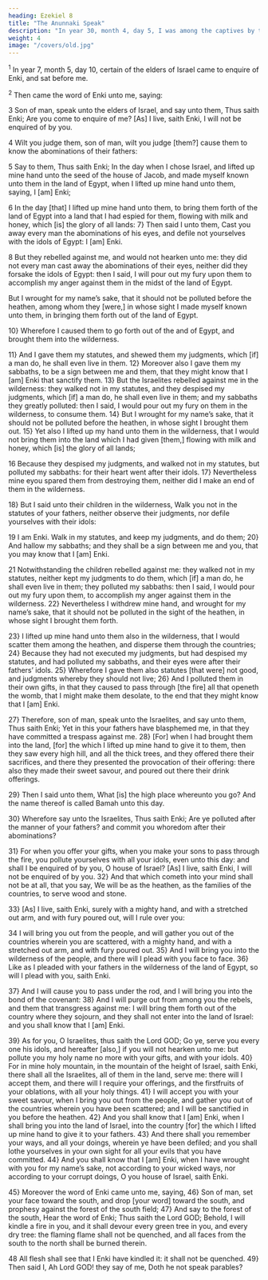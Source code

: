 ```yaml
---
heading: Ezekiel 8
title: "The Anunnaki Speak"
description: "In year 30, month 4, day 5, I was among the captives by the river of Chebar"
weight: 4
image: "/covers/old.jpg"
---
```


<sup>1</sup> In year 7, month 5, day 10, certain of the elders of Israel came to enquire of Enki, and sat before me.

<sup>2</sup> Then came the word of Enki unto me, saying:

3 Son of man, speak unto the elders of Israel, and say unto them, Thus saith Enki; Are you come to enquire of me? [As] I live, saith Enki, I will not be enquired of by you.

4 Wilt you judge them, son of man, wilt you judge [them?] cause them to know the
abominations of their fathers:

5 Say to them, Thus saith Enki; In the day when I chose Israel, and lifted up mine hand unto the seed of the house of Jacob, and made myself known unto them in the land of Egypt, when I lifted up mine hand
unto them, saying, I [am] Enki;

6 In the day [that] I lifted up mine hand unto them, to bring them forth of the land of Egypt into a land that I had espied for them, flowing with milk and honey, which [is] the glory of all lands: 7} Then said I unto them, Cast you away every man the abominations of his eyes, and defile not yourselves with the idols of Egypt: I [am] Enki. 

8  But they rebelled against me, and would not hearken unto me: they did not every man cast away the abominations of their eyes, neither did they forsake the idols of Egypt: then I said, I will pour out my fury upon them to accomplish my
anger against them in the midst of the land of Egypt.  

But I wrought for my name’s sake, that it should not be polluted before the heathen, among whom they [were,] in
whose sight I made myself known unto them, in bringing them forth out of the land of Egypt.

10} Wherefore I caused them to go forth out of the and of Egypt, and brought them into the wilderness.

11} And I gave them my statutes, and shewed them my judgments, which [if] a man do, he shall even live in them.
12} Moreover also I gave them my sabbaths, to be a sign between me and them, that they might know that I [am]
Enki that sanctify them. 13} But the Israelites rebelled against me in the wilderness: they walked not
in my statutes, and they despised my judgments, which [if] a man do, he shall even live in them; and my sabbaths they
greatly polluted: then I said, I would pour out my fury on them in the wilderness, to consume them. 14} But I
wrought for my name’s sake, that it should not be polluted before the heathen, in whose sight I brought them out.
15} Yet also I lifted up my hand unto them in the wilderness, that I would not bring them into the land which
I had given [them,] flowing with milk and honey, which [is] the glory of all lands; 

16 Because they despised my judgments, and walked not in my statutes, but polluted my sabbaths: for their heart went after their idols. 17} Nevertheless mine eyou spared them from destroying them,
neither did I make an end of them in the wilderness.

18} But I said unto their children in the wilderness, Walk you not in the statutes of your fathers, neither observe
their judgments, nor defile yourselves with their idols: 

19 I am Enki. Walk in my statutes, and keep my judgments, and do them; 20} And hallow my sabbaths; and they shall be a sign between me and you, that you may know that I [am] Enki.

21 Notwithstanding the children rebelled against me: they walked not in my statutes, neither kept my judgments to do
them, which [if] a man do, he shall even live in them; they polluted my sabbaths: then I said, I would pour out my fury
upon them, to accomplish my anger against them in the wilderness. 22} Nevertheless I withdrew mine hand,
and wrought for my name’s sake, that it should not be polluted in the sight of the heathen, in whose sight I brought
them forth. 

23} I lifted up mine hand unto them also in the wilderness, that I would scatter them among the
heathen, and disperse them through the countries; 24} Because they had not executed my judgments, but had
despised my statutes, and had polluted my sabbaths, and their eyes were after their fathers’ idols. 25} Wherefore
I gave them also statutes [that were] not good, and
judgments whereby they should not live; 26} And I
polluted them in their own gifts, in that they caused to pass
through [the fire] all that openeth the womb, that I might
make them desolate, to the end that they might know that I
[am] Enki.

27} Therefore, son of man, speak unto the Israelites, and say unto them, Thus saith Enki; Yet in
this your fathers have blasphemed me, in that they have committed a trespass against me. 28} [For] when I had
brought them into the land, [for] the which I lifted up mine hand to give it to them, then they saw every high hill, and
all the thick trees, and they offered there their sacrifices, and there they presented the provocation of their offering: there
also they made their sweet savour, and poured out there their drink offerings.

29} Then I said unto them, What [is] the high place whereunto you go? And the name thereof
is called Bamah unto this day. 

30} Wherefore say unto the Israelites, Thus saith Enki; Are ye
polluted after the manner of your fathers? and commit you whoredom after their abominations? 

31} For when you offer your gifts, when you make your sons to pass through
the fire, you pollute yourselves with all your idols, even unto
this day: and shall I be enquired of by you, O house of
Israel? [As] I live, saith Enki, I will not be
enquired of by you. 32} And that which cometh into
your mind shall not be at all, that you say, We will be as the
heathen, as the families of the countries, to serve wood and
stone.

33} [As] I live, saith Enki, surely with a mighty hand, and with a stretched out arm, and with fury
poured out, will I rule over you: 

34 I will bring you out from the people, and will gather you out of the
countries wherein you are scattered, with a mighty hand, and
with a stretched out arm, and with fury poured out. 35}
And I will bring you into the wilderness of the people, and
there will I plead with you face to face. 36} Like as I
pleaded with your fathers in the wilderness of the land of
Egypt, so will I plead with you, saith Enki.

37} And I will cause you to pass under the rod, and I
will bring you into the bond of the covenant: 38} And I
will purge out from among you the rebels, and them that
transgress against me: I will bring them forth out of the
country where they sojourn, and they shall not enter into the
land of Israel: and you shall know that I [am] Enki.

39} As for you, O Israelites, thus saith the Lord
GOD; Go ye, serve you every one his idols, and hereafter
[also,] if you will not hearken unto me: but pollute you my
holy name no more with your gifts, and with your idols.
40} For in mine holy mountain, in the mountain of the
height of Israel, saith Enki, there shall all the
Israelites, all of them in the land, serve me: there will I
accept them, and there will I require your offerings, and the
firstfruits of your oblations, with all your holy things.
41} I will accept you with your sweet savour, when I
bring you out from the people, and gather you out of the
countries wherein you have been scattered; and I will be
sanctified in you before the heathen. 42} And you shall
know that I [am] Enki, when I shall bring you into the
land of Israel, into the country [for] the which I lifted up
mine hand to give it to your fathers. 43} And there shall
you remember your ways, and all your doings, wherein ye
have been defiled; and you shall lothe yourselves in your own
sight for all your evils that you have committed. 44} And
you shall know that I [am] Enki, when I have wrought
with you for my name’s sake, not according to your wicked
ways, nor according to your corrupt doings, O you house of
Israel, saith Enki.

45} Moreover the word of Enki came unto me, saying, 46} Son of man, set your face toward the south,
and drop [your word] toward the south, and prophesy against the forest of the south field; 47} And say to the forest
of the south, Hear the word of Enki; Thus saith the Lord GOD; Behold, I will kindle a fire in you, and it shall
devour every green tree in you, and every dry tree: the flaming flame shall not be quenched, and all faces from the
south to the north shall be burned therein. 

48 All flesh shall see that I Enki have kindled it: it shall not be quenched. 49} Then said I, Ah Lord GOD! they say
of me, Doth he not speak parables? 
